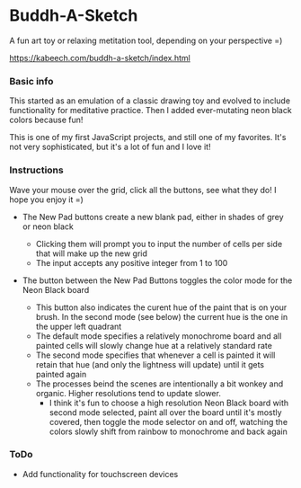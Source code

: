 # Buddh-A-Sketch

A fun art toy or relaxing metitation tool, depending on your perspective =)

https://kabeech.com/buddh-a-sketch/index.html

### Basic info

This started as an emulation of a classic drawing toy and evolved to include
functionality for meditative practice. Then I added ever-mutating neon black
colors because fun!

This is one of my first JavaScript projects, and still one of my favorites. It's
not very sophisticated, but it's a lot of fun and I love it!

### Instructions

Wave your mouse over the grid, click all the buttons, see what they do! I hope
you enjoy it =)

- The New Pad buttons create a new blank pad, either in shades of grey or neon
  black
  - Clicking them will prompt you to input the number of cells per side that
    will make up the new grid
  - The input accepts any positive integer from 1 to 100

- The button between the New Pad Buttons toggles the color mode for the Neon
  Black board
  - This button also indicates the curent hue of the paint that is on your
    brush. In the second mode (see below) the current hue is the one in the
    upper left quadrant
  - The default mode specifies a relatively monochrome board and all painted
    cells will slowly change hue at a relatively standard rate
  - The second mode specifies that whenever a cell is painted it will retain
    that hue (and only the lightness will update) until it gets painted again
  - The processes beind the scenes are intentionally a bit wonkey and organic.
    Higher resolutions tend to update slower.
    - I think it's fun to choose a high resolution Neon Black board with second
      mode selected, paint all over the board until it's mostly covered, then
      toggle the mode selector on and off, watching the colors slowly shift from
      rainbow to monochrome and back again

### ToDo

- Add functionality for touchscreen devices
